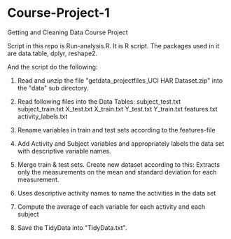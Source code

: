# Course-Project-1
Getting and Cleaning Data Course Project

Script in this repo is Run-analysis.R.
It is R script. The packages used in it are data.table, dplyr, reshape2.

And the script do the following:

1) Read and unzip the file "getdata_projectfiles_UCI HAR Dataset.zip" into the "data" sub directory.

2) Read following files into the Data Tables:
        subject_test.txt
        subject_train.txt
        X_test.txt
        X_train.txt
        Y_test.txt
        Y_train.txt
        features.txt
        activity_labels.txt


4) Rename variables in train and test sets according to the features-file 

5) Add Activity and Subject variables and appropriately labels the data set with descriptive variable names.

6) Merge train & test sets. Create new dataset according to this: Extracts only the measurements on the mean and standard deviation for each measurement.

7) Uses descriptive activity names to name the activities in the data set

8) Compute the average of each variable for each activity and each subject

9) Save the TidyData into "TidyData.txt".

